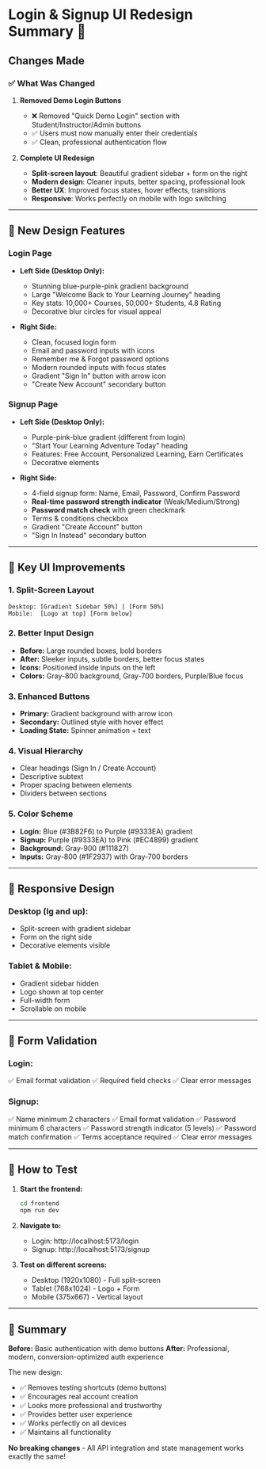 # Login & Signup UI Redesign Summary 🎨

## Changes Made

### ✅ What Was Changed

1. **Removed Demo Login Buttons**
   - ❌ Removed "Quick Demo Login" section with Student/Instructor/Admin buttons
   - ✅ Users must now manually enter their credentials
   - ✅ Clean, professional authentication flow

2. **Complete UI Redesign**
   - **Split-screen layout**: Beautiful gradient sidebar + form on the right
   - **Modern design**: Cleaner inputs, better spacing, professional look
   - **Better UX**: Improved focus states, hover effects, transitions
   - **Responsive**: Works perfectly on mobile with logo switching

---

## 🎨 New Design Features

### **Login Page**
- **Left Side (Desktop Only):**
  - Stunning blue-purple-pink gradient background
  - Large "Welcome Back to Your Learning Journey" heading
  - Key stats: 10,000+ Courses, 50,000+ Students, 4.8 Rating
  - Decorative blur circles for visual appeal
  
- **Right Side:**
  - Clean, focused login form
  - Email and password inputs with icons
  - Remember me & Forgot password options
  - Modern rounded inputs with focus states
  - Gradient "Sign In" button with arrow icon
  - "Create New Account" secondary button

### **Signup Page**
- **Left Side (Desktop Only):**
  - Purple-pink-blue gradient (different from login)
  - "Start Your Learning Adventure Today" heading
  - Features: Free Account, Personalized Learning, Earn Certificates
  - Decorative elements
  
- **Right Side:**
  - 4-field signup form: Name, Email, Password, Confirm Password
  - **Real-time password strength indicator** (Weak/Medium/Strong)
  - **Password match check** with green checkmark
  - Terms & conditions checkbox
  - Gradient "Create Account" button
  - "Sign In Instead" secondary button

---

## 🎯 Key UI Improvements

### 1. **Split-Screen Layout**
```
Desktop: [Gradient Sidebar 50%] | [Form 50%]
Mobile:  [Logo at top] [Form below]
```

### 2. **Better Input Design**
- **Before:** Large rounded boxes, bold borders
- **After:** Sleeker inputs, subtle borders, better focus states
- **Icons:** Positioned inside inputs on the left
- **Colors:** Gray-800 background, Gray-700 borders, Purple/Blue focus

### 3. **Enhanced Buttons**
- **Primary:** Gradient background with arrow icon
- **Secondary:** Outlined style with hover effect
- **Loading State:** Spinner animation + text

### 4. **Visual Hierarchy**
- Clear headings (Sign In / Create Account)
- Descriptive subtext
- Proper spacing between elements
- Dividers between sections

### 5. **Color Scheme**
- **Login:** Blue (#3B82F6) to Purple (#9333EA) gradient
- **Signup:** Purple (#9333EA) to Pink (#EC4899) gradient
- **Background:** Gray-900 (#111827)
- **Inputs:** Gray-800 (#1F2937) with Gray-700 borders

---

## 📱 Responsive Design

### **Desktop (lg and up):**
- Split-screen with gradient sidebar
- Form on the right side
- Decorative elements visible

### **Tablet & Mobile:**
- Gradient sidebar hidden
- Logo shown at top center
- Full-width form
- Scrollable on mobile

---

## 🔐 Form Validation

### **Login:**
✅ Email format validation
✅ Required field checks
✅ Clear error messages

### **Signup:**
✅ Name minimum 2 characters
✅ Email format validation
✅ Password minimum 6 characters
✅ Password strength indicator (5 levels)
✅ Password match confirmation
✅ Terms acceptance required
✅ Clear error messages

---

## 🚀 How to Test

1. **Start the frontend:**
   ```bash
   cd frontend
   npm run dev
   ```

2. **Navigate to:**
   - Login: http://localhost:5173/login
   - Signup: http://localhost:5173/signup

3. **Test on different screens:**
   - Desktop (1920x1080) - Full split-screen
   - Tablet (768x1024) - Logo + Form
   - Mobile (375x667) - Vertical layout

---

## 🎉 Summary

**Before:** Basic authentication with demo buttons
**After:** Professional, modern, conversion-optimized auth experience

The new design:
- ✅ Removes testing shortcuts (demo buttons)
- ✅ Encourages real account creation
- ✅ Looks more professional and trustworthy
- ✅ Provides better user experience
- ✅ Works perfectly on all devices
- ✅ Maintains all functionality

**No breaking changes** - All API integration and state management works exactly the same!
